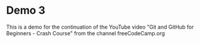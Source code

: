 # Demo 3

This is a demo for the continuation of the YouTube video "Git and GitHub for Beginners - Crash Course" from the channel freeCodeCamp.org
